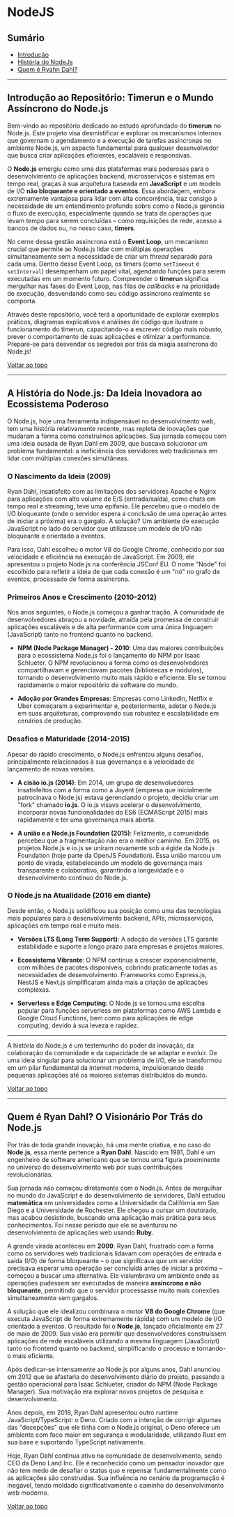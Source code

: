 # NodeJS

## Sumário
- [Introdução](#introdução-ao-repositório-timerun-e-o-mundo-assíncrono-do-nodejs)
- [História do NodeJs](#a-história-do-nodejs-da-ideia-inovadora-ao-ecossistema-poderoso)
- [Quem é Ryahn Dahl?](#quem-é-ryan-dahl-o-visionário-por-trás-do-nodejs)

---
## Introdução ao Repositório: Timerun e o Mundo Assíncrono do Node.js

Bem-vindo ao repositório dedicado ao estudo aprofundado do **timerun** no Node.js. Este projeto visa desmistificar e explorar os mecanismos internos que governam o agendamento e a execução de tarefas assíncronas no ambiente Node.js, um aspecto fundamental para qualquer desenvolvedor que busca criar aplicações eficientes, escaláveis e responsivas.

O **Node.js** emergiu como uma das plataformas mais poderosas para o desenvolvimento de aplicações backend, microsserviços e sistemas em tempo real, graças à sua arquitetura baseada em **JavaScript** e um modelo de I/O **não bloqueante e orientado a eventos**. Essa abordagem, embora extremamente vantajosa para lidar com alta concorrência, traz consigo a necessidade de um entendimento profundo sobre como o Node.js gerencia o fluxo de execução, especialmente quando se trata de operações que levam tempo para serem concluídas – como requisições de rede, acesso a bancos de dados ou, no nosso caso, **timers**.

No cerne dessa gestão assíncrona está o **Event Loop**, um mecanismo crucial que permite ao Node.js lidar com múltiplas operações simultaneamente sem a necessidade de criar um _thread_ separado para cada uma. Dentro desse Event Loop, os timers (como `setTimeout` e `setInterval`) desempenham um papel vital, agendando funções para serem executadas em um momento futuro. Compreender o **timerun** significa mergulhar nas fases do Event Loop, nas filas de _callbacks_ e na prioridade de execução, desvendando como seu código assíncrono realmente se comporta.

Através deste repositório, você terá a oportunidade de explorar exemplos práticos, diagramas explicativos e análises de código que ilustram o funcionamento do timerun, capacitando-o a escrever código mais robusto, prever o comportamento de suas aplicações e otimizar a performance. Prepare-se para desvendar os segredos por trás da magia assíncrona do Node.js!

[Voltar ao topo](#sumário)

---

## A História do Node.js: Da Ideia Inovadora ao Ecossistema Poderoso

O Node.js, hoje uma ferramenta indispensável no desenvolvimento web, tem uma história relativamente recente, mas repleta de inovações que mudaram a forma como construímos aplicações. Sua jornada começou com uma ideia ousada de Ryan Dahl em 2009, que buscava solucionar um problema fundamental: a ineficiência dos servidores web tradicionais em lidar com múltiplas conexões simultâneas.

 ### O Nascimento da Ideia (2009)
 
 Ryan Dahl, insatisfeito com as limitações dos servidores Apache e Nginx para aplicações com alto volume de E/S (entrada/saída), como chats em tempo real e streaming, teve uma epifania. Ele percebeu que o modelo de I/O bloqueante (onde o servidor espera a conclusão de uma operação antes de iniciar a próxima) era o gargalo. A solução? Um ambiente de execução JavaScript no lado do servidor que utilizasse um modelo de I/O não bloqueante e orientado a eventos.

Para isso, Dahl escolheu o motor V8 do Google Chrome, conhecido por sua velocidade e eficiência na execução de JavaScript. Em 2009, ele apresentou o projeto Node.js na conferência JSConf EU. O nome "Node" foi escolhido para refletir a ideia de que cada conexão é um "nó" no grafo de eventos, processado de forma assíncrona.

### Primeiros Anos e Crescimento (2010-2012)
Nos anos seguintes, o Node.js começou a ganhar tração. A comunidade de desenvolvedores abraçou a novidade, atraída pela promessa de construir aplicações escaláveis e de alta performance com uma única linguagem (JavaScript) tanto no frontend quanto no backend.

- **NPM (Node Package Manager) - 2010**: Uma das maiores contribuições para o ecossistema Node.js foi o lançamento do NPM por Isaac Schlueter. O NPM revolucionou a forma como os desenvolvedores compartilhavam e gerenciavam pacotes (bibliotecas e módulos), tornando o desenvolvimento muito mais rápido e eficiente. Ele se tornou rapidamente o maior repositório de software do mundo.

- **Adoção por Grandes Empresas**: Empresas como LinkedIn, Netflix e Uber começaram a experimentar e, posteriormente, adotar o Node.js em suas arquiteturas, comprovando sua robustez e escalabilidade em cenários de produção.

### Desafios e Maturidade (2014-2015)

Apesar do rápido crescimento, o Node.js enfrentou alguns desafios, principalmente relacionados à sua governança e à velocidade de lançamento de novas versões.

- **A cisão io.js (2014)**: Em 2014, um grupo de desenvolvedores insatisfeitos com a forma como a Joyent (empresa que inicialmente patrocinava o Node.js) estava gerenciando o projeto, decidiu criar um "fork" chamado **io.js**. O io.js visava acelerar o desenvolvimento, incorporar novas funcionalidades do ES6 (ECMAScript 2015) mais rapidamente e ter uma governança mais aberta.

- **A união e a Node.js Foundation (2015)**: Felizmente, a comunidade percebeu que a fragmentação não era o melhor caminho. Em 2015, os projetos Node.js e io.js se uniram novamente sob a égide da Node.js Foundation (hoje parte da OpenJS Foundation). Essa união marcou um ponto de virada, estabelecendo um modelo de governança mais transparente e colaborativo, garantindo a longevidade e o desenvolvimento contínuo do Node.js.

### O Node.js na Atualidade (2016 em diante)

Desde então, o Node.js solidificou sua posição como uma das tecnologias mais populares para o desenvolvimento backend, APIs, microsserviços, aplicações em tempo real e muito mais.

- **Versões LTS (Long Term Support)**: A adoção de versões LTS garante estabilidade e suporte a longo prazo para empresas e projetos maiores.

- **Ecossistema Vibrante**: O NPM continua a crescer exponencialmente, com milhões de pacotes disponíveis, cobrindo praticamente todas as necessidades de desenvolvimento. Frameworks como Express.js, NestJS e Next.js simplificaram ainda mais a criação de aplicações complexas.

- **Serverless e Edge Computing**: O Node.js se tornou uma escolha popular para funções serverless em plataformas como AWS Lambda e Google Cloud Functions, bem como para aplicações de edge computing, devido à sua leveza e rapidez.

---

A história do Node.js é um testemunho do poder da inovação, da colaboração da comunidade e da capacidade de se adaptar e evoluir. De uma ideia singular para solucionar um problema de I/O, ele se transformou em um pilar fundamental da internet moderna, impulsionando desde pequenas aplicações até os maiores sistemas distribuídos do mundo.

[Voltar ao topo](#sumário)

---

## Quem é Ryan Dahl? O Visionário Por Trás do Node.js

Por trás de toda grande inovação, há uma mente criativa, e no caso do **Node.js**, essa mente pertence a **Ryan Dahl**. Nascido em 1981, Dahl é um engenheiro de software americano que se tornou uma figura proeminente no universo do desenvolvimento web por suas contribuições revolucionárias.

Sua jornada não começou diretamente com o Node.js. Antes de mergulhar no mundo do JavaScript e do desenvolvimento de servidores, Dahl estudou **matemática** em universidades como a Universidade da Califórnia em San Diego e a Universidade de Rochester. Ele chegou a cursar um doutorado, mas acabou desistindo, buscando uma aplicação mais prática para seus conhecimentos. Foi nesse período que ele se aventurou no desenvolvimento de aplicações web usando **Ruby**.

A grande virada aconteceu em **2009**. Ryan Dahl, frustrado com a forma como os servidores web tradicionais lidavam com operações de entrada e saída (I/O) de forma bloqueante – o que significava que um servidor precisava esperar uma operação ser concluída antes de iniciar a próxima – começou a buscar uma alternativa. Ele vislumbrava um ambiente onde as operações pudessem ser executadas de maneira **assíncrona e não bloqueante**, permitindo que o servidor processasse muito mais conexões simultaneamente sem gargalos.

A solução que ele idealizou combinava o motor **V8 do Google Chrome** (que executa JavaScript de forma extremamente rápida) com um modelo de I/O orientado a eventos. O resultado foi o **Node.js**, lançado oficialmente em 27 de maio de 2009. Sua visão era permitir que desenvolvedores construíssem aplicações de rede escaláveis utilizando a mesma linguagem (JavaScript) tanto no frontend quanto no backend, simplificando o processo e tornando-o mais eficiente.

Após dedicar-se intensamente ao Node.js por alguns anos, Dahl anunciou em 2012 que se afastaria do desenvolvimento diário do projeto, passando a gestão operacional para Isaac Schlueter, criador do NPM (Node Package Manager). Sua motivação era explorar novos projetos de pesquisa e desenvolvimento.

Anos depois, em 2018, Ryan Dahl apresentou outro runtime JavaScript/TypeScript: o Deno. Criado com a intenção de corrigir algumas das "decepções" que ele tinha com o Node.js original, o Deno oferece um ambiente com foco maior em segurança e modularidade, utilizando Rust em sua base e suportando TypeScript nativamente.

Hoje, Ryan Dahl continua ativo na comunidade de desenvolvimento, sendo CEO da Deno Land Inc. Ele é reconhecido como um pensador inovador que não tem medo de desafiar o status quo e repensar fundamentalmente como as aplicações são construídas. Sua influência no cenário da programação é inegável, tendo moldado significativamente o caminho do desenvolvimento web moderno.

[Voltar ao topo](#sumário)